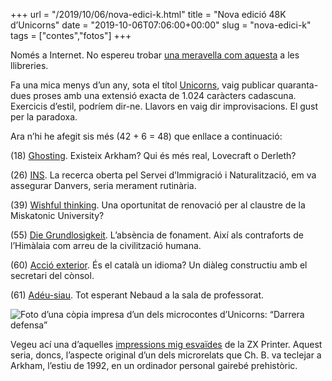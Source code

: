 +++
url = "/2019/10/06/nova-edici-k.html"
title = "Nova edició 48K d’Unicorns"
date = "2019-10-06T07:06:00+00:00"
slug = "nova-edici-k"
tags = ["contes","fotos"]
+++

Només a Internet. No espereu trobar [una meravella com aquesta](http://carlesbellver.net/contes/unicorns/) a les llibreries.

Fa una mica menys d’un any, sota el títol [Unicorns](http://carlesbellver.net/contes/unicorns/), vaig publicar quaranta-dues proses amb una extensió exacta de 1.024 caràcters cadascuna. Exercicis d’estil, podríem dir-ne. Llavors en vaig dir improvisacions. El gust per la paradoxa.

Ara n’hi he afegit sis més (42 + 6 = 48) que enllace a continuació:

(18) [Ghosting](http://carlesbellver.net/contes/unicorns/unicorns18.html). Existeix Arkham? Qui és més real, Lovecraft o Derleth?

(26) [INS](http://carlesbellver.net/contes/unicorns/unicorns26.html). La recerca oberta pel Servei d’Immigració i Naturalització, em va assegurar Danvers, seria merament rutinària.

(39) [Wishful thinking](http://carlesbellver.net/contes/unicorns/unicorns39.html). Una oportunitat de renovació per al claustre de la Miskatonic University?

(55) [Die Grundlosigkeit](http://carlesbellver.net/contes/unicorns/unicorns55.html). L’absència de fonament. Així als contraforts de l’Himàlaia com arreu de la civilització humana.

(60) [Acció exterior](http://carlesbellver.net/contes/unicorns/unicorns60.html). És el català un idioma? Un diàleg constructiu amb el secretari del cònsol.

(61) [Adéu-siau](http://carlesbellver.net/contes/unicorns/unicorns61.html). Tot esperant Nebaud a la sala de professorat.

<img src="/uploads/2019/d6c450421e.jpg" alt="Foto d’una còpia impresa d’un dels microcontes d’Unicorns: “Darrera defensa”" />

Vegeu ací una d’aquelles [impressions mig esvaïdes](http://carlesbellver.net/contes/unicorns/unicorns00.html) de la ZX Printer. Aquest seria, doncs, l’aspecte original d’un dels microrelats que Ch. B. va teclejar a Arkham, l’estiu de 1992, en un ordinador personal gairebé prehistòric.
